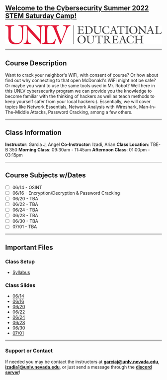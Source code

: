 ## [**Welcome to the Cybersecurity Summer 2022 STEM Saturday Camp!**]()
![UNLV Logo](/Images/UNLVEducationalOutreach.jpg)

---

## Course Description
Want to crack your neighbor's WiFi, with consent of course? Or how about find out why connecting to that open McDonald's WiFi might not be safe? Or maybe you want to use the same tools used in Mr. Robot? Well here in this UNLV cybersecurity program we can provide you the knowledge to become familiar with the thinking of hackers as well as teach methods to keep yourself safer from your local hackers:). Essentially, we will cover topics like Network Essentials, Network Analysis with Wireshark, Man-In-The-Middle Attacks, Password Cracking, among a few others.

---

## Class Information
**Instructor**: Garcia J, Angel
**Co-Instructor**: Izadi, Arian
**Class Location**: TBE-B 350
**Morning Class**: 09:30am - 11:45am
**Afternoon Class**: 01:00pm - 03:15pm

---

## Course Subjects w/Dates
- [ ] 06/14 - OSINT
- [ ] 06/16 - Encryption/Decryption & Password Cracking
- [ ] 06/20 - TBA
- [ ] 06/22 - TBA
- [ ] 06/24 - TBA
- [ ] 06/28 - TBA
- [ ] 06/30 - TBA
- [ ] 07/01 - TBA

---

## Important Files
### Class Setup
- [Syllabus](pending)

### Class Slides
- [06/14](https://docs.google.com/presentation/d/1P4nQEhX7d_d0Hi5SFE5ZSfrhnD1mbj6fOTgsEFp7dVo/edit?usp=sharing)
- [06/16]()
- [06/20]()
- [06/22]()
- [06/24]()
- [06/28]()
- [06/30]()
- [07/01]()

---

### Support or Contact
If needed you may be contact the instructors at **garciaj@unlv.nevada.edu**, **izadia1@unlv.nevada.edu**, or just send a message through the [**discord server**](pending)!
